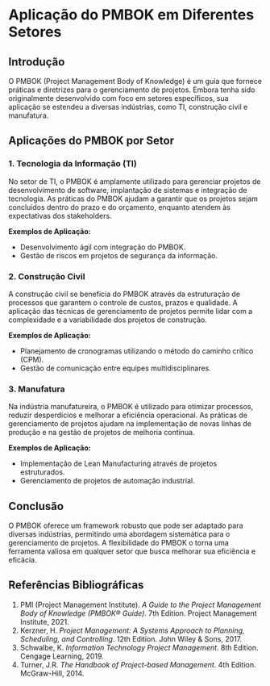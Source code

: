 # Aplicação do PMBOK em Diferentes Setores

## Introdução
O PMBOK (Project Management Body of Knowledge) é um guia que fornece práticas e diretrizes para o gerenciamento de projetos. Embora tenha sido originalmente desenvolvido com foco em setores específicos, sua aplicação se estendeu a diversas indústrias, como TI, construção civil e manufatura.

## Aplicações do PMBOK por Setor

### 1. Tecnologia da Informação (TI)
No setor de TI, o PMBOK é amplamente utilizado para gerenciar projetos de desenvolvimento de software, implantação de sistemas e integração de tecnologia. As práticas do PMBOK ajudam a garantir que os projetos sejam concluídos dentro do prazo e do orçamento, enquanto atendem às expectativas dos stakeholders.

**Exemplos de Aplicação:**
- Desenvolvimento ágil com integração do PMBOK.
- Gestão de riscos em projetos de segurança da informação.

### 2. Construção Civil
A construção civil se beneficia do PMBOK através da estruturação de processos que garantem o controle de custos, prazos e qualidade. A aplicação das técnicas de gerenciamento de projetos permite lidar com a complexidade e a variabilidade dos projetos de construção.

**Exemplos de Aplicação:**
- Planejamento de cronogramas utilizando o método do caminho crítico (CPM).
- Gestão de comunicação entre equipes multidisciplinares.

### 3. Manufatura
Na indústria manufatureira, o PMBOK é utilizado para otimizar processos, reduzir desperdícios e melhorar a eficiência operacional. As práticas de gerenciamento de projetos ajudam na implementação de novas linhas de produção e na gestão de projetos de melhoria contínua.

**Exemplos de Aplicação:**
- Implementação de Lean Manufacturing através de projetos estruturados.
- Gerenciamento de projetos de automação industrial.

## Conclusão
O PMBOK oferece um framework robusto que pode ser adaptado para diversas indústrias, permitindo uma abordagem sistemática para o gerenciamento de projetos. A flexibilidade do PMBOK o torna uma ferramenta valiosa em qualquer setor que busca melhorar sua eficiência e eficácia.







## Referências Bibliográficas
1. PMI (Project Management Institute). *A Guide to the Project Management Body of Knowledge (PMBOK® Guide)*. 7th Edition. Project Management Institute, 2021.
2. Kerzner, H. *Project Management: A Systems Approach to Planning, Scheduling, and Controlling*. 12th Edition. John Wiley & Sons, 2017.
3. Schwalbe, K. *Information Technology Project Management*. 8th Edition. Cengage Learning, 2019.
4. Turner, J.R. *The Handbook of Project-based Management*. 4th Edition. McGraw-Hill, 2014.
